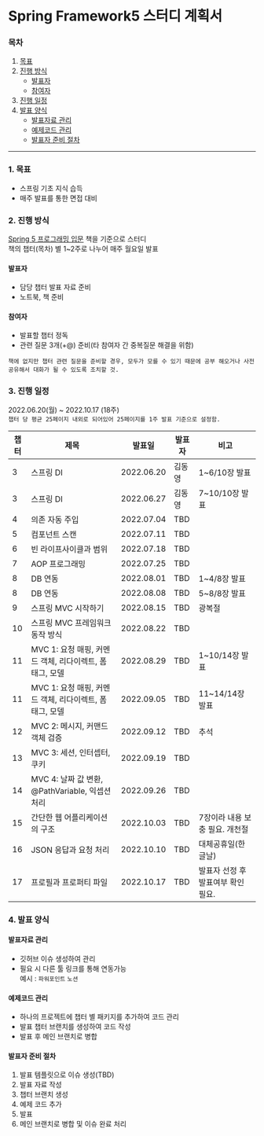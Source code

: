 # Spring Framework5 스터디 계획서
### 목차
1. [목표](#1-목표)
2. [진행 방식](#2-진행-방식)
   * [발표자](#발표자)
   * [참여자](#참여자)
3. [진행 일정](#3-진행-일정)
4. [발표 양식](#4-발표-양식)
   * [발표자료 관리](#발표자료-관리)
   * [예제코드 관리](#예제코드-관리)
   * [발표자 준비 절차](#발표자-준비-절차)
---

### 1. 목표
- 스프링 기초 지식 습득
- 매주 발표를 통한 면접 대비

### 2. 진행 방식
[Spring 5 프로그래밍 입문](http://www.yes24.com/Product/Goods/62268795) 책을 기준으로 스터디   
책의 챕터(목차) 별 1~2주로 나누어 매주 월요일 발표

#### 발표자
  + 담당 챕터 발표 자료 준비
  + 노트북, 책 준비

#### 참여자
  + 발표할 챕터 정독
  + 관련 질문 3개(+@) 준비(타 참여자 간 중복질문 해결을 위함)
  ```
  책에 없지만 챕터 관련 질문을 준비할 경우, 모두가 모를 수 있기 때문에 공부 해오거나 사전 공유해서 대화가 될 수 있도록 조치할 것.
  ```

### 3. 진행 일정
2022.06.20(월) ~ 2022.10.17 (18주)   
`챕터 당 평균 25페이지 내외로 되어있어 25페이지를 1주 발표 기준으로 설정함.`

|챕터|제목|발표일|발표자|비고|
|-|-|-|-|-|
|3|스프링 DI|2022.06.20|김동영|1~6/10장 발표|
|3|스프링 DI|2022.06.27|김동영|7~10/10장 발표|
|4|의존 자동 주입|2022.07.04|TBD||
|5|컴포넌트 스캔|2022.07.11|TBD||
|6|빈 라이프사이클과 범위|2022.07.18|TBD||
|7|AOP 프로그래밍|2022.07.25|TBD||
|8|DB 연동|2022.08.01|TBD|1~4/8장 발표|
|8|DB 연동|2022.08.08|TBD|5~8/8장 발표|
|9|스프링 MVC 시작하기|2022.08.15|TBD|광복절|
|10|스프링 MVC 프레임워크 동작 방식|2022.08.22|TBD||
|11|MVC 1: 요청 매핑, 커멘드 객체, 리다이렉트, 폼 태그, 모델|2022.08.29|TBD|1~10/14장 발표|
|11|MVC 1: 요청 매핑, 커멘드 객체, 리다이렉트, 폼 태그, 모델|2022.09.05|TBD|11~14/14장 발표|
|12|MVC 2: 메시지, 커맨드 객체 검증|2022.09.12|TBD|추석|
|13|MVC 3: 세션, 인터셉터, 쿠키|2022.09.19|TBD||
|14|MVC 4: 날짜 값 변환, @PathVariable, 익셉션 처리|2022.09.26|TBD||
|15|간단한 웹 어플리케이션의 구조|2022.10.03|TBD|7장이라 내용 보충 필요. 개천절|
|16|JSON 응답과 요청 처리|2022.10.10|TBD|대체공휴일(한글날)|
|17|프로필과 프로퍼티 파일|2022.10.17|TBD|발표자 선정 후 발표여부 확인 필요.|

### 4. 발표 양식
#### 발표자료 관리
* 깃허브 이슈 생성하여 관리
* 필요 시 다른 툴 링크를 통해 연동가능   
  예시 : `파워포인트` `노션`

#### 예제코드 관리
* 하나의 프로젝트에 챕터 별 패키지를 추가하여 코드 관리
* 발표 챕터 브랜치를 생성하여 코드 작성
* 발표 후 메인 브랜치로 병합

#### 발표자 준비 절차
  1. 발표 템플릿으로 이슈 생성(TBD)
  2. 발표 자료 작성
  3. 챕터 브랜치 생성
  4. 예제 코드 추가
  5. 발표
  6. 메인 브랜치로 병합 및 이슈 완료 처리
